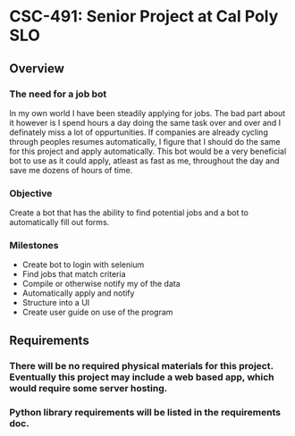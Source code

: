 # CSC-491: Senior Project at Cal Poly SLO

## Overview

### The need for a job bot

In my own world I have been steadily applying for jobs. The bad part about it however is I spend hours a day doing the same task over and over and I definately miss a lot of oppurtunities. If companies are already cycling through peoples resumes automatically, I figure that I should do the same for this project and apply automatically. This bot would be a very beneficial bot to use as it could apply, atleast as fast as me, throughout the day and save me dozens of hours of time.

### Objective

Create a bot that has the ability to find potential jobs and a bot to automatically fill out forms.

### Milestones

- Create bot to login with selenium
- Find jobs that match criteria
- Compile or otherwise notify my of the data
- Automatically apply and notify
- Structure into a UI
- Create user guide on use of the program

## Requirements

### There will be no required physical materials for this project. Eventually this project may include a web based app, which would require some server hosting.

### Python library requirements will be listed in the requirements doc.
